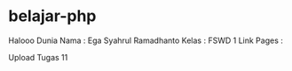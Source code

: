 # belajar-php

Halooo Dunia
Nama        : Ega Syahrul Ramadhanto
Kelas       : FSWD 1
Link Pages  : 

Upload Tugas 11
